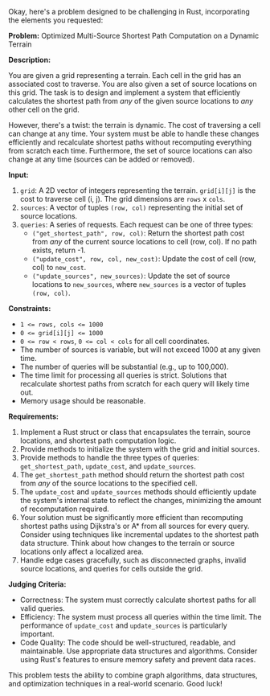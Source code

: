 Okay, here's a problem designed to be challenging in Rust, incorporating the elements you requested:

**Problem:** Optimized Multi-Source Shortest Path Computation on a Dynamic Terrain

**Description:**

You are given a grid representing a terrain. Each cell in the grid has an associated cost to traverse. You are also given a set of source locations on this grid. The task is to design and implement a system that efficiently calculates the shortest path from *any* of the given source locations to *any* other cell on the grid.

However, there's a twist: the terrain is dynamic. The cost of traversing a cell can change at any time. Your system must be able to handle these changes efficiently and recalculate shortest paths without recomputing everything from scratch each time.  Furthermore, the set of source locations can also change at any time (sources can be added or removed).

**Input:**

1.  `grid`: A 2D vector of integers representing the terrain. `grid[i][j]` is the cost to traverse cell (i, j).  The grid dimensions are `rows` x `cols`.
2.  `sources`: A vector of tuples `(row, col)` representing the initial set of source locations.
3.  `queries`: A series of requests. Each request can be one of three types:
    *   `("get_shortest_path", row, col)`:  Return the shortest path cost from *any* of the current source locations to cell (row, col). If no path exists, return -1.
    *   `("update_cost", row, col, new_cost)`: Update the cost of cell (row, col) to `new_cost`.
    *   `("update_sources", new_sources)`:  Update the set of source locations to `new_sources`, where `new_sources` is a vector of tuples `(row, col)`.

**Constraints:**

*   `1 <= rows, cols <= 1000`
*   `0 <= grid[i][j] <= 1000`
*   `0 <= row < rows`, `0 <= col < cols` for all cell coordinates.
*   The number of sources is variable, but will not exceed 1000 at any given time.
*   The number of queries will be substantial (e.g., up to 100,000).
*   The time limit for processing all queries is strict.  Solutions that recalculate shortest paths from scratch for each query will likely time out.
*   Memory usage should be reasonable.

**Requirements:**

1.  Implement a Rust struct or class that encapsulates the terrain, source locations, and shortest path computation logic.
2.  Provide methods to initialize the system with the grid and initial sources.
3.  Provide methods to handle the three types of queries: `get_shortest_path`, `update_cost`, and `update_sources`.
4.  The `get_shortest_path` method should return the shortest path cost from *any* of the source locations to the specified cell.
5.  The `update_cost` and `update_sources` methods should efficiently update the system's internal state to reflect the changes, minimizing the amount of recomputation required.
6.  Your solution must be significantly more efficient than recomputing shortest paths using Dijkstra's or A\* from all sources for every query.  Consider using techniques like incremental updates to the shortest path data structure.  Think about how changes to the terrain or source locations only affect a localized area.
7.  Handle edge cases gracefully, such as disconnected graphs, invalid source locations, and queries for cells outside the grid.

**Judging Criteria:**

*   Correctness: The system must correctly calculate shortest paths for all valid queries.
*   Efficiency: The system must process all queries within the time limit.  The performance of `update_cost` and `update_sources` is particularly important.
*   Code Quality: The code should be well-structured, readable, and maintainable.  Use appropriate data structures and algorithms.  Consider using Rust's features to ensure memory safety and prevent data races.

This problem tests the ability to combine graph algorithms, data structures, and optimization techniques in a real-world scenario.  Good luck!
